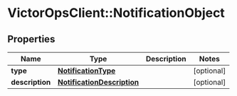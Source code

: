 # VictorOpsClient::NotificationObject

## Properties

| Name            | Type                                                      | Description | Notes      |
| --------------- | --------------------------------------------------------- | ----------- | ---------- |
| **type**        | [**NotificationType**](NotificationType.md)               |             | [optional] |
| **description** | [**NotificationDescription**](NotificationDescription.md) |             | [optional] |
